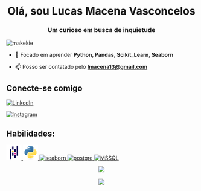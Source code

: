 <h1 align="center">Olá, sou Lucas Macena Vasconcelos</h1>
<h3 align="center">Um curioso em busca de inquietude</h3>

<p align="left"> <img src="https://komarev.com/ghpvc/?username=makekie&label=Profile%20views&color=0e75b6&style=flat" alt="makekie" /> </p>

- 🌱 Focado em aprender **Python, Pandas, Scikit_Learn, Seaborn**

- 📫 Posso ser contatado pelo **lmacena13@gmail.com**

## Conecte-se comigo
[![LinkedIn](https://img.shields.io/badge/LinkedIn-000?style=for-the-badge&logo=linkedin&logoColor=0E76A8)](https://www.linkedin.com/in/lucas-macena-vasconcelos-2a2228160/)

[![Instagram](https://img.shields.io/badge/Instagram-000?style=for-the-badge&logo=instagram)](https://www.instagram.com/lmacena13/)

## Habilidades:
<p align="left"> <a href="https://pandas.pydata.org/" target="_blank" rel="noreferrer"> <img src="https://raw.githubusercontent.com/devicons/devicon/2ae2a900d2f041da66e950e4d48052658d850630/icons/pandas/pandas-original.svg" alt="pandas" width="40" height="40"/> </a> <a href="https://www.python.org" target="_blank" rel="noreferrer"> <img src="https://raw.githubusercontent.com/devicons/devicon/master/icons/python/python-original.svg" alt="python" width="40" height="40"/> </a> <a href="https://seaborn.pydata.org/" target="_blank" rel="noreferrer"> <img src="https://seaborn.pydata.org/_images/logo-mark-lightbg.svg" alt="seaborn" width="40" height="40"/> </a> <a href="https://www.postgresql.org/" target="_blank" rel="noreferrer"> <img src="https://cdn.jsdelivr.net/gh/devicons/devicon/icons/postgresql/postgresql-original.svg" alt="postgre" width="40" height="40"/> </a> <a href="https://www.microsoft.com/pt-br/sql-server/sql-server-2019" target="_blank" rel="noreferrer"> <img src="https://cdn.jsdelivr.net/gh/devicons/devicon/icons/microsoftsqlserver/microsoftsqlserver-plain.svg" alt="MSSQL" width="40" height="40"/> </a> </p>

<p align="center"> <picture>
    <source
        srcset="https://github-readme-stats.vercel.app/api?username=Makekie&theme=vision-friendly-dark&show_icons=true&hide=stars&hide_title=True&rank_icon=github"
        media = "(prefers-color-scheme: dark)"
    />
    <source
        srcset="https://github-readme-stats.vercel.app/api?username=Makekie&theme=swift&show_icons=true&hide=stars&hide_title=True&rank_icon=github"
        media = "(prefers-color-scheme: light)"
    />
    <img src="https://github-readme-stats.vercel.app/api?username=Makekie&theme=highcontrast&show_icons=true&hide=stars&hide_title=True&rank_icon=github"/>
</picture> </p>

<p align="center"> <a href="https://github.com/Makekie/dio-lab-open-source" target="_blank"> <picture>
    <source
        srcset="https://github-readme-stats.vercel.app/api/pin/?username=Makekie&repo=dio-lab-open-source&theme=vision-friendly-dark"
        media = "(prefers-color-scheme: dark)"
    />
    <source
        srcset="https://github-readme-stats.vercel.app/api/pin/?username=Makekie&repo=dio-lab-open-source&theme=swift"
        media = "(prefers-color-scheme: light)"
    />
    <img src="https://github-readme-stats.vercel.app/api/pin/?username=Makekie&repo=dio-lab-open-source&theme=highcontrast"/>
<picture> </a>
</p>

